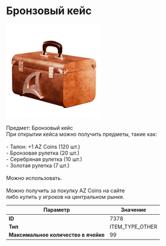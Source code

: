 # Бронзовый кейс

![Item Image](../img/7378.webp?raw=true)

Предмет: Бронзовый кейс<br>При открытии кейса можно получить предметы, такие как:<br><br>- Талон: +1 AZ Coins (120 шт.)<br>- Бронзовая рулетка (20 шт.)<br>- Серебряная рулетка (10 шт.)<br>- Золотая рулетка (7 шт.)<br><br>Можно использовать.<br><br>Можно получить за покупку AZ Coins на сайте<br>либо купить у игроков на центральном рынке.


| Параметр | Значение |
|----------|----------|
| **ID** | 7378 |
| **Тип** | ITEM_TYPE_OTHER |
| **Максимальное количество в ячейке** | 99 |

